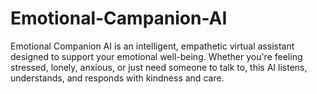 # Emotional-Campanion-AI
Emotional Companion AI is an intelligent, empathetic virtual assistant designed to support your emotional well-being. Whether you're feeling stressed, lonely, anxious, or just need someone to talk to, this AI listens, understands, and responds with kindness and care.

